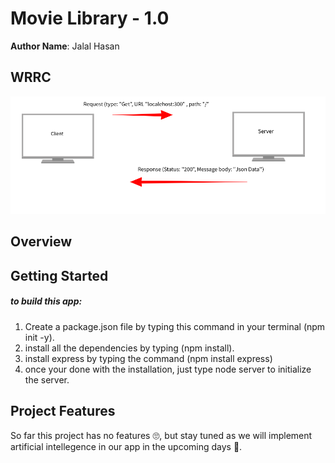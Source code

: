 # Movie Library - 1.0

**Author Name**: Jalal Hasan

## WRRC

![WCCR](./assets/WRRC.png)

## Overview

## Getting Started

##### to build this app:
1. Create a package.json file by typing this command in your terminal (npm init -y).
2. install all the dependencies by typing (npm install).
3. install express by typing the command (npm install express)
4. once your done with the installation, just type node server to initialize the server.

## Project Features

So far this project has no features 🙄, but stay tuned as we will implement artificial intellegence in our app in the upcoming days 🤥.